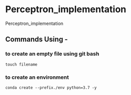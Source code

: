 # Perceptron_implementation
Perceptron_implementation

## Commands Using -
### to create an empty file using git bash
```
touch filename
```
### to create an environment
```
conda create --prefix./env python=3.7 -y
```
